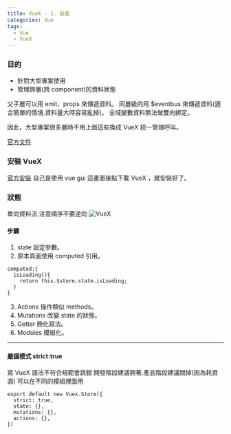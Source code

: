 ```yaml
---
title: VueX - 1. 前言
categories: Vue
tags: 
  - Vue
  - VueX
---
```

### 目的
- 針對大型專案使用
- 管理跨層(跨 component)的資料狀態
<!--more-->
父子層可以用 emit、props 來傳遞資料。
同層級的用 $eventbus 來傳遞資料(適合簡單的情境.資料量大時容易亂掉)。
全域變數資料無法做雙向綁定。

因此，大型專案很多層時不用上面這些換成 VueX 統一管理呼叫。

[官方文件](https://vuex.vuejs.org/zh/guide/)

### 安裝 VueX
[官方安裝](https://vuex.vuejs.org/zh/installation.html)
自己是使用 vue gui 這畫面後點下載 VueX ，就安裝好了。

### 狀態
單向資料流.注意順序不要逆向
![VueX](https://vuex.vuejs.org/vuex.png)

#### 步驟
1. state 設定參數。
2. 原本頁面使用 computed 引用。
```
computed:{
  isLoading(){
    return this.$store.state.isLoading;
  }
}
```
3. Actions 操作類似 methods。
4. Mutations 改變 state 的狀態。
5. Getter 簡化寫法。
6. Modules 模組化。
-------------------------------------------------------------------
#### 嚴謹模式  strict:true
寫 VueX 語法不符合規範會跳錯
開發階段建議開著.產品階段建議關掉(因為耗資源)
可以在不同的模組裡面用

```
export default new Vuex.Store({
  strict: true,
  state: {},
  mutations: {},
  actions: {},
})
```
